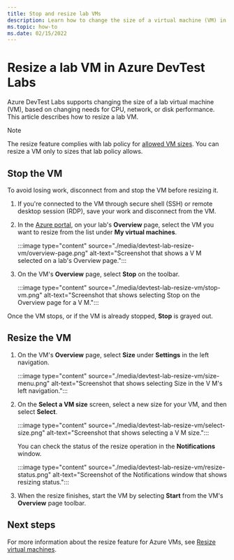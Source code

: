 ```yaml
---
title: Stop and resize lab VMs
description: Learn how to change the size of a virtual machine (VM) in Azure DevTest Labs based on changing needs for CPU, network, or disk performance.
ms.topic: how-to
ms.date: 02/15/2022
---
```


# Resize a lab VM in Azure DevTest Labs

Azure DevTest Labs supports changing the size of a lab virtual machine (VM), based on changing needs for CPU, network, or disk performance. This article describes how to resize a lab VM.

> [!NOTE]
> The resize feature complies with lab policy for [allowed VM sizes](devtest-lab-set-lab-policy.md#set-allowed-virtual-machine-sizes). You can resize a VM only to sizes that lab policy allows.

## Stop the VM

To avoid losing work, disconnect from and stop the VM before resizing it.

1. If you're connected to the VM through secure shell (SSH) or remote desktop session (RDP), save your work and disconnect from the VM.

1. In the [Azure portal](https://go.microsoft.com/fwlink/p/?LinkID=525040), on your lab's **Overview** page, select the VM you want to resize from the list under **My virtual machines**.

   :::image type="content" source="./media/devtest-lab-resize-vm/overview-page.png" alt-text="Screenshot that shows a V M selected on a lab's Overview page.":::

1. On the VM's **Overview** page, select **Stop** on the toolbar. 

   :::image type="content" source="./media/devtest-lab-resize-vm/stop-vm.png" alt-text="Screenshot that shows selecting Stop on the Overview page for a V M.":::

Once the VM stops, or if the VM is already stopped, **Stop** is grayed out.

## Resize the VM

1. On the VM's **Overview** page, select **Size** under **Settings** in the left navigation.

   :::image type="content" source="./media/devtest-lab-resize-vm/size-menu.png" alt-text="Screenshot that shows selecting Size in the V M's left navigation.":::

1. On the **Select a VM size** screen, select a new size for your VM, and then select **Select**.

   :::image type="content" source="./media/devtest-lab-resize-vm/select-size.png" alt-text="Screenshot that shows selecting a V M size.":::

   You can check the status of the resize operation in the **Notifications** window.

   :::image type="content" source="./media/devtest-lab-resize-vm/resize-status.png" alt-text="Screenshot of the Notifications window that shows resizing status.":::

1. When the resize finishes, start the VM by selecting **Start** from the VM's **Overview** page toolbar.

## Next steps

For more information about the resize feature for Azure VMs, see [Resize virtual machines](https://azure.microsoft.com/blog/resize-virtual-machines/).
